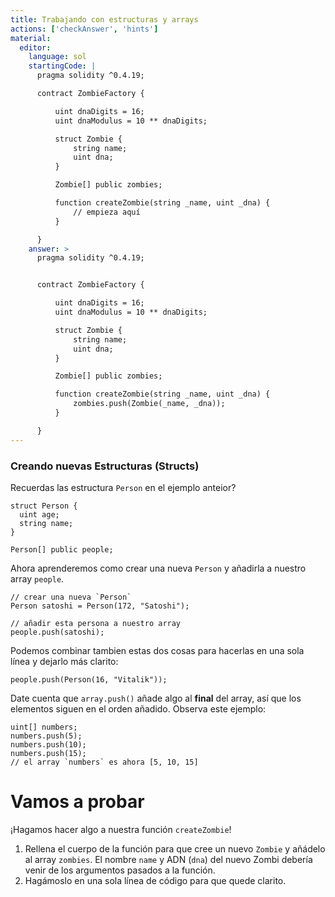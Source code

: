 ```yaml
---
title: Trabajando con estructuras y arrays
actions: ['checkAnswer', 'hints']
material:
  editor:
    language: sol
    startingCode: |
      pragma solidity ^0.4.19;

      contract ZombieFactory {

          uint dnaDigits = 16;
          uint dnaModulus = 10 ** dnaDigits;

          struct Zombie {
              string name;
              uint dna;
          }

          Zombie[] public zombies;

          function createZombie(string _name, uint _dna) {
              // empieza aquí
          }

      }
    answer: >
      pragma solidity ^0.4.19;


      contract ZombieFactory {

          uint dnaDigits = 16;
          uint dnaModulus = 10 ** dnaDigits;

          struct Zombie {
              string name;
              uint dna;
          }

          Zombie[] public zombies;

          function createZombie(string _name, uint _dna) {
              zombies.push(Zombie(_name, _dna));
          }

      }
---
```


### Creando nuevas Estructuras (Structs)

Recuerdas las estructura `Person` en el ejemplo anteior?

```
struct Person {
  uint age;
  string name;
}

Person[] public people;
```

Ahora aprenderemos como crear una nueva `Person` y añadirla a nuestro array `people`.

```
// crear una nueva `Person`
Person satoshi = Person(172, "Satoshi");

// añadir esta persona a nuestro array
people.push(satoshi);
```

Podemos combinar tambien estas dos cosas para hacerlas en una sola línea y dejarlo más clarito:

```
people.push(Person(16, "Vitalik"));
```

Date cuenta que `array.push()` añade algo al **final** del array, así que los elementos siguen en el orden añadido. Observa este ejemplo:

```
uint[] numbers;
numbers.push(5);
numbers.push(10);
numbers.push(15);
// el array `numbers` es ahora [5, 10, 15]
```

# Vamos a probar

¡Hagamos hacer algo a nuestra función `createZombie`!

1. Rellena el cuerpo de la función para que cree un nuevo `Zombie` y añádelo al array `zombies`. El nombre `name` y ADN (`dna`) del nuevo Zombi debería venir de los argumentos pasados a la función.
2. Hagámoslo en una sola línea de código para que quede clarito.
